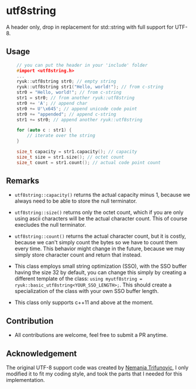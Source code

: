 # utf8string

A header only, drop in replacement for std::string with full support for UTF-8.

## Usage

```c++
    // you can put the header in your 'include' folder
    #import <utf8string.h>
    ...
    ryuk::utf8string str0; // empty string
    ryuk::utf8string str1("Hello, world!"); // from c-string
    str0 = "Hello, world!"; // from c-string
    str1 = str0; // from another ryuk::utf8string
    str0 += 'A'; // append char
    str0 += U'\x645'; // append unicode code point
    str0 += "appended"; // append c-string
    str1 += str0; // append another ryuk::utf8string

    for (auto c : str1) {
        // iterate over the string
    }

    size_t capacity = str1.capacity(); // capacity
    size_t size = str1.size(); // octet count
    size_t count = str1.count(); // actual code point count
```

## Remarks

* ```utf8string::capacity()``` returns the actual capacity minus 1, because we always need to be able to store the null terminator.

* ```utf8string::size()``` returns only the octet count, which if you are only using ascii characters will be the actual character count. This of course execludes the null terminator.

* ```utf8string::count()``` returns the actual character count, but it is costly, because we can't simply count the bytes so we have to count them every time. This behavior might change in the future, because we may simply store character count and return that instead.

* This class employs small string optimization (SSO), with the SSO buffer having the size 32 by default, you can change this simply by creating a different template of the class: ```using myutf8string = ryuk::basic_utf8string<YOUR_SSO_LENGTH>;```. This should create a specialization of the class with your own SSO buffer length.

* This class only supports c++11 and above at the moment.

## Contribution
* All contributions are welcome, feel free to submit a PR anytime.

## Acknowledgement

The original UTF-8 support code was created by [Nemanja Trifunovic](https://github.com/nemtrif/utfcpp), I only modified it to fit my coding style, and took the parts that I needed for this implementation.
